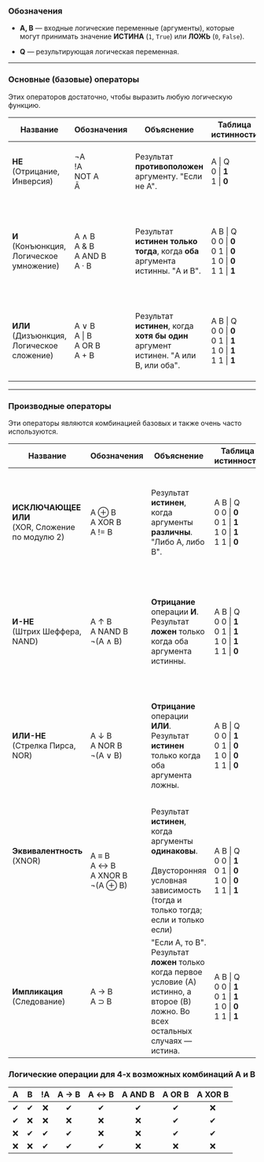 ### Обозначения
- **A, B** — входные логические переменные (аргументы), которые могут принимать значение **ИСТИНА** (`1`, `True`) или **ЛОЖЬ** (`0`, `False`).
    
- **Q** — результирующая логическая переменная.
---
### Основные (базовые) операторы

Этих операторов достаточно, чтобы выразить любую логическую функцию.

| Название                                       | Обозначения                              | Объяснение                                                                          | Таблица истинности                                                               | Пример                                                                                                             |
| ---------------------------------------------- | ---------------------------------------- | ----------------------------------------------------------------------------------- | -------------------------------------------------------------------------------- | ------------------------------------------------------------------------------------------------------------------ |
| **НЕ**  <br>(Отрицание, Инверсия)              | ¬A  <br>!A  <br>NOT A  <br>Ā             | Результат **противоположен** аргументу. "Если не A".                                | A \| Q  <br>0 \| **1**  <br>1 \| **0**                                           | `Q = ¬A`  <br>"Q равно НЕ A".  <br>Если `A = 1` (истина), то `Q = 0` (ложь).                                       |
| **И**  <br>(Конъюнкция, Логическое умножение)  | A ∧ B  <br>A & B  <br>A AND B  <br>A · B | Результат **истинен только тогда**, когда **оба** аргумента истинны. "A и B".       | A B \| Q  <br>0 0 \| **0**  <br>0 1 \| **0**  <br>1 0 \| **0**  <br>1 1 \| **1** | `Q = A ∧ B`  <br>"Q равно A И B".  <br>Лампа горит (`Q=1`), если включен **и** выключатель A, **и** выключатель B. |
| **ИЛИ**  <br>(Дизъюнкция, Логическое сложение) | A ∨ B  <br>A \| B  <br>A OR B  <br>A + B | Результат **истинен**, когда **хотя бы один** аргумент истинен. "A или B, или оба". | A B \| Q  <br>0 0 \| **0**  <br>0 1 \| **1**  <br>1 0 \| **1**  <br>1 1 \| **1** | `Q = A ∨ B`  <br>"Q равно A ИЛИ B".  <br>Сигнал звенит (`Q=1`), если нажат датчик A **или** датчик B.              |

---

### Производные операторы

Эти операторы являются комбинацией базовых и также очень часто используются.

| Название                                             | Обозначения                                  | Объяснение                                                                                                                                    | Таблица истинности                                                               | Пример (как читать)                                                                                                                                             |
| ---------------------------------------------------- | -------------------------------------------- | --------------------------------------------------------------------------------------------------------------------------------------------- | -------------------------------------------------------------------------------- | --------------------------------------------------------------------------------------------------------------------------------------------------------------- |
| **ИСКЛЮЧАЮЩЕЕ ИЛИ**  <br>(XOR, Сложение по модулю 2) | A ⊕ B  <br>A XOR B  <br>A != B               | Результат **истинен**, когда аргументы **различны**. "Либо A, либо B".                                                                        | A B \| Q  <br>0 0 \| **0**  <br>0 1 \| **1**  <br>1 0 \| **1**  <br>1 1 \| **0** | `Q = A ⊕ B`  <br>"Q равно A исключающее ИЛИ B".  <br>Дверь сейфа открывается (`Q=1`), если вставлен ключ A **или** ключ B, но **не оба сразу**.                 |
| **И-НЕ**  <br>(Штрих Шеффера, NAND)                  | A ↑ B  <br>A NAND B  <br>¬(A ∧ B)            | **Отрицание** операции **И**. Результат **ложен** только когда оба аргумента истинны.                                                         | A B \| Q  <br>0 0 \| **1**  <br>0 1 \| **1**  <br>1 0 \| **1**  <br>1 1 \| **0** | `Q = A ↑ B`  <br>"Q равно A И-НЕ B".  <br>Это универсальный элемент. Из него можно собрать любую другую логическую функцию.                                     |
| **ИЛИ-НЕ**  <br>(Стрелка Пирса, NOR)                 | A ↓ B  <br>A NOR B  <br>¬(A ∨ B)             | **Отрицание** операции **ИЛИ**. Результат **истинен** только когда оба аргумента ложны.                                                       | A B \| Q  <br>0 0 \| **1**  <br>0 1 \| **0**  <br>1 0 \| **0**  <br>1 1 \| **0** | `Q = A ↓ B`  <br>"Q равно A ИЛИ-НЕ B".  <br>Также универсальный элемент. Сигнал "все хорошо" (`Q=1`) только если **ни** датчик A, **ни** датчик B не сработали. |
| **Эквивалентность** <br>(XNOR)<br><br><br><br>       | A ≡ B  <br>A ↔ B  <br>A XNOR B  <br>¬(A ⊕ B) | Результат **истинен**, когда аргументы **одинаковы**.<br><br>Двусторонняя условная зависимость <br>(тогда и только тогда; если и только если) | A B \| Q  <br>0 0 \| **1**  <br>0 1 \| **0**  <br>1 0 \| **0**  <br>1 1 \| **1** | `Q = A ≡ B`  <br>"Q равно A эквивалентно B".  <br>Лампа загорается (`Q=1`), если оба выключателя **включены** или оба **выключены**.                            |
| **Импликация**  <br>(Следование)                     | A → B  <br>A ⊃ B                             | "Если A, то B". Результат **ложен** только когда первое условие (A) истинно, а второе (B) ложно. Во всех остальных случаях — истина.          | A B \| Q  <br>0 0 \| **1**  <br>0 1 \| **1**  <br>1 0 \| **0**  <br>1 1 \| **1** | `Q = A → B`  <br>"Если идет дождь (A), то тротуар мокрый (B)".  <br>Ложь будет только если дождь идет, а тротуар сухой.                                         |


### Логические операции для 4-х возможных комбинаций    A и B

|  A  |  B  | !A  | A → B | A ↔ B | A AND B | A OR B | A XOR B |
| :-: | :-: | :-: | :---: | :---: | :-----: | :----: | :-----: |
|  ✔  |  ✔  |  ❌  |   ✔   |   ✔   |    ✔    |   ✔    |    ❌    |
|  ✔  |  ❌  |  ❌  |   ❌   |   ❌   |    ❌    |   ✔    |    ✔    |
|  ❌  |  ✔  |  ✔  |   ✔   |   ❌   |    ❌    |   ✔    |    ✔    |
|  ❌  |  ❌  |  ✔  |   ✔   |   ✔   |    ❌    |   ❌    |    ❌    |

